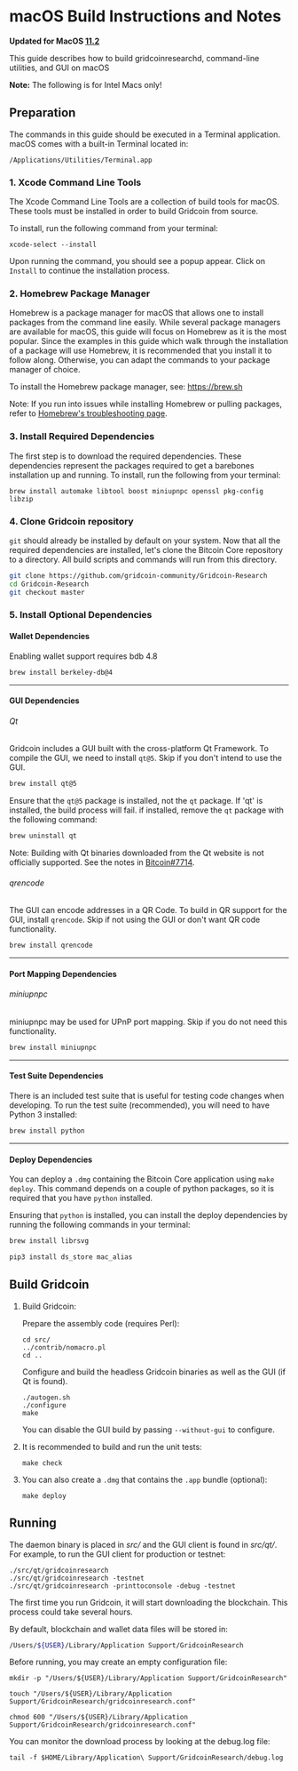 # macOS Build Instructions and Notes

**Updated for MacOS [11.2](https://www.apple.com/macos/big-sur/)**

This guide describes how to build gridcoinresearchd, command-line utilities, and GUI on macOS

**Note:** The following is for Intel Macs only!

## Preparation
The commands in this guide should be executed in a Terminal application.
macOS comes with a built-in Terminal located in:

```
/Applications/Utilities/Terminal.app
```
### 1. Xcode Command Line Tools
The Xcode Command Line Tools are a collection of build tools for macOS.
These tools must be installed in order to build Gridcoin from source.

To install, run the following command from your terminal:

```shell
xcode-select --install
```

Upon running the command, you should see a popup appear.
Click on `Install` to continue the installation process.

### 2. Homebrew Package Manager
Homebrew is a package manager for macOS that allows one to install packages from the command line easily.
While several package managers are available for macOS, this guide will focus on Homebrew as it is the most popular.
Since the examples in this guide which walk through the installation of a package will use Homebrew, it is recommended that you install it to follow along.
Otherwise, you can adapt the commands to your package manager of choice.

To install the Homebrew package manager, see: https://brew.sh

Note: If you run into issues while installing Homebrew or pulling packages, refer to [Homebrew's troubleshooting page](https://docs.brew.sh/Troubleshooting).
### 3. Install Required Dependencies
The first step is to download the required dependencies.
These dependencies represent the packages required to get a barebones installation up and running.
To install, run the following from your terminal:

```shell
brew install automake libtool boost miniupnpc openssl pkg-config libzip
```

### 4. Clone Gridcoin repository

`git` should already be installed by default on your system.
Now that all the required dependencies are installed, let's clone the Bitcoin Core repository to a directory.
All build scripts and commands will run from this directory.

``` bash
git clone https://github.com/gridcoin-community/Gridcoin-Research
cd Gridcoin-Research
git checkout master
```

### 5. Install Optional Dependencies

#### Wallet Dependencies
Enabling wallet support requires bdb 4.8
``` bash
brew install berkeley-db@4
```

---

#### GUI Dependencies

###### Qt

Gridcoin includes a GUI built with the cross-platform Qt Framework.
To compile the GUI, we need to install `qt@5`.
Skip if you don't intend to use the GUI.

``` bash
brew install qt@5
```

Ensure that the `qt@5` package is installed, not the `qt` package.
If 'qt' is installed, the build process will fail.
if installed, remove the `qt` package with the following command:

``` bash
brew uninstall qt
```

Note: Building with Qt binaries downloaded from the Qt website is not officially supported.
See the notes in [Bitcoin#7714](https://github.com/bitcoin/bitcoin/issues/7714).

###### qrencode

The GUI can encode addresses in a QR Code. To build in QR support for the GUI, install `qrencode`.
Skip if not using the GUI or don't want QR code functionality.

``` bash
brew install qrencode
```
---

#### Port Mapping Dependencies

###### miniupnpc

miniupnpc may be used for UPnP port mapping.
Skip if you do not need this functionality.

``` bash
brew install miniupnpc
```

---

#### Test Suite Dependencies

There is an included test suite that is useful for testing code changes when developing.
To run the test suite (recommended), you will need to have Python 3 installed:

``` bash
brew install python
```

---

#### Deploy Dependencies

You can deploy a `.dmg` containing the Bitcoin Core application using `make deploy`.
This command depends on a couple of python packages, so it is required that you have `python` installed.

Ensuring that `python` is installed, you can install the deploy dependencies by running the following commands in your terminal:

``` bash
brew install librsvg
```

``` bash
pip3 install ds_store mac_alias
```

## Build Gridcoin

1.  Build Gridcoin:

    Prepare the assembly code (requires Perl):
    ```shell
    cd src/
    ../contrib/nomacro.pl
    cd ..
    ```

    Configure and build the headless Gridcoin binaries as well as the GUI (if Qt is found).
    ```shell
    ./autogen.sh
    ./configure
    make
    ```
    You can disable the GUI build by passing `--without-gui` to configure.

2.  It is recommended to build and run the unit tests:
    ```shell
    make check
    ```

3.  You can also create a  `.dmg` that contains the `.app` bundle (optional):
    ```shell
    make deploy
    ```

## Running

The daemon binary is placed in _src/_ and the GUI client is found in _src/qt/_.
For example, to run the GUI client for production or testnet:

```shell
./src/qt/gridcoinresearch
./src/qt/gridcoinresearch -testnet
./src/qt/gridcoinresearch -printtoconsole -debug -testnet
```

The first time you run Gridcoin, it will start downloading the blockchain. This process could
take several hours.

By default, blockchain and wallet data files will be stored in:

``` bash
/Users/${USER}/Library/Application Support/GridcoinResearch
```

Before running, you may create an empty configuration file:
```shell
mkdir -p "/Users/${USER}/Library/Application Support/GridcoinResearch"

touch "/Users/${USER}/Library/Application Support/GridcoinResearch/gridcoinresearch.conf"

chmod 600 "/Users/${USER}/Library/Application Support/GridcoinResearch/gridcoinresearch.conf"
```

You can monitor the download process by looking at the debug.log file:
```shell
tail -f $HOME/Library/Application\ Support/GridcoinResearch/debug.log
```
